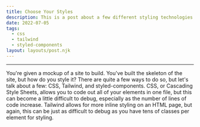 ```yaml
---
title: Choose Your Styles
description: This is a post about a few different styling technologies.
date: 2022-07-05
tags:
  - css
  - tailwind
  - styled-components
layout: layouts/post.njk
---
```


---

You're given a mockup of a site to build. You've built the skeleton of the site, but how do you style it? There are quite a few ways to do so, but let's talk about a few: CSS, Tailwind, and styled-components. CSS, or Cascading Style Sheets, allows you to code out all of your elements in one file, but this can become a little difficult to debug, especially as the number of lines of code increase. Tailwind allows for more inline styling on an HTML page, but again, this can be just as difficult to debug as you have tens of classes per element for styling.
